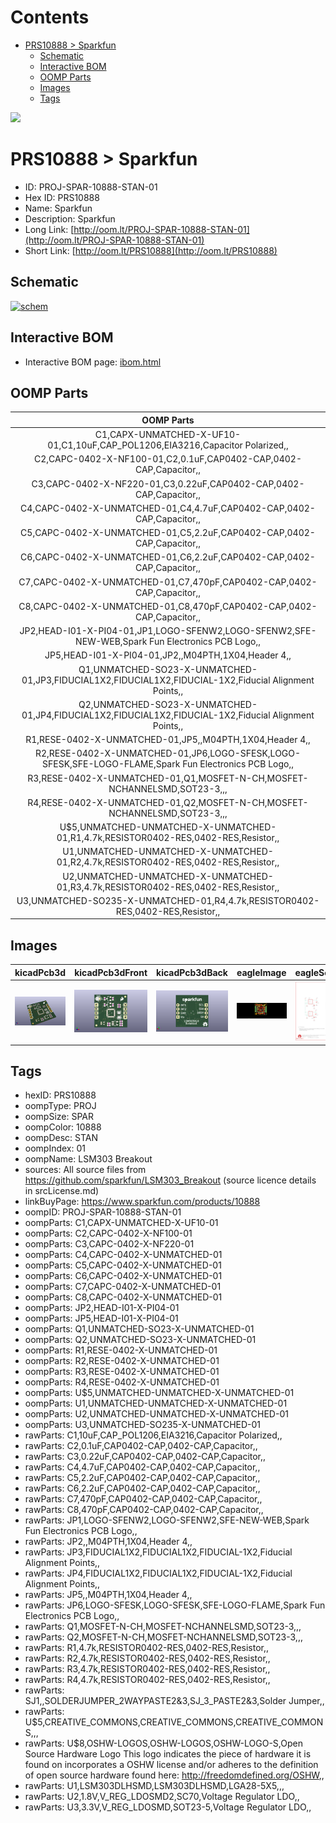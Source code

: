 



Contents
========

* [PRS10888 > Sparkfun](#prs10888--sparkfun)
	* [Schematic](#schematic)
	* [Interactive BOM](#interactive-bom)
	* [OOMP Parts](#oomp-parts)
	* [Images](#images)
	* [Tags](#tags)
  
![][im]
# PRS10888 > Sparkfun

- ID: PROJ-SPAR-10888-STAN-01
- Hex ID: PRS10888
- Name: Sparkfun
- Description: Sparkfun
- Long Link: [http://oom.lt/PROJ-SPAR-10888-STAN-01](http://oom.lt/PROJ-SPAR-10888-STAN-01)
- Short Link: [http://oom.lt/PRS10888](http://oom.lt/PRS10888)

## Schematic
  
[![schem](eagleSchemImage.png)](eagleSchemImage.png)
## Interactive BOM

- Interactive BOM page: [ibom.html](https://htmlpreview.github.io/?https://github.com/oomlout/oomlout_OOMP_projects/blob/main/PROJ-SPAR-10888-STAN-01/kicad/bom/ibom.html)

## OOMP Parts
  

|OOMP Parts|
| :---: |
|C1,CAPX-UNMATCHED-X-UF10-01,C1,10uF,CAP_POL1206,EIA3216,Capacitor Polarized,,|
|C2,CAPC-0402-X-NF100-01,C2,0.1uF,CAP0402-CAP,0402-CAP,Capacitor,,|
|C3,CAPC-0402-X-NF220-01,C3,0.22uF,CAP0402-CAP,0402-CAP,Capacitor,,|
|C4,CAPC-0402-X-UNMATCHED-01,C4,4.7uF,CAP0402-CAP,0402-CAP,Capacitor,,|
|C5,CAPC-0402-X-UNMATCHED-01,C5,2.2uF,CAP0402-CAP,0402-CAP,Capacitor,,|
|C6,CAPC-0402-X-UNMATCHED-01,C6,2.2uF,CAP0402-CAP,0402-CAP,Capacitor,,|
|C7,CAPC-0402-X-UNMATCHED-01,C7,470pF,CAP0402-CAP,0402-CAP,Capacitor,,|
|C8,CAPC-0402-X-UNMATCHED-01,C8,470pF,CAP0402-CAP,0402-CAP,Capacitor,,|
|JP2,HEAD-I01-X-PI04-01,JP1,LOGO-SFENW2,LOGO-SFENW2,SFE-NEW-WEB,Spark Fun Electronics PCB Logo,,|
|JP5,HEAD-I01-X-PI04-01,JP2,,M04PTH,1X04,Header 4,,|
|Q1,UNMATCHED-SO23-X-UNMATCHED-01,JP3,FIDUCIAL1X2,FIDUCIAL1X2,FIDUCIAL-1X2,Fiducial Alignment Points,,|
|Q2,UNMATCHED-SO23-X-UNMATCHED-01,JP4,FIDUCIAL1X2,FIDUCIAL1X2,FIDUCIAL-1X2,Fiducial Alignment Points,,|
|R1,RESE-0402-X-UNMATCHED-01,JP5,,M04PTH,1X04,Header 4,,|
|R2,RESE-0402-X-UNMATCHED-01,JP6,LOGO-SFESK,LOGO-SFESK,SFE-LOGO-FLAME,Spark Fun Electronics PCB Logo,,|
|R3,RESE-0402-X-UNMATCHED-01,Q1,MOSFET-N-CH,MOSFET-NCHANNELSMD,SOT23-3,,,|
|R4,RESE-0402-X-UNMATCHED-01,Q2,MOSFET-N-CH,MOSFET-NCHANNELSMD,SOT23-3,,,|
|U$5,UNMATCHED-UNMATCHED-X-UNMATCHED-01,R1,4.7k,RESISTOR0402-RES,0402-RES,Resistor,,|
|U1,UNMATCHED-UNMATCHED-X-UNMATCHED-01,R2,4.7k,RESISTOR0402-RES,0402-RES,Resistor,,|
|U2,UNMATCHED-UNMATCHED-X-UNMATCHED-01,R3,4.7k,RESISTOR0402-RES,0402-RES,Resistor,,|
|U3,UNMATCHED-SO235-X-UNMATCHED-01,R4,4.7k,RESISTOR0402-RES,0402-RES,Resistor,,|

## Images
  
  

|kicadPcb3d|kicadPcb3dFront|kicadPcb3dBack|eagleImage|eagleSchemImage|
| :---: | :---: | :---: | :---: | :---: |
|[![kicadPcb3d](kicadPcb3d_140.png)](kicadPcb3d.png)|[![kicadPcb3dFront](kicadPcb3dFront_140.png)](kicadPcb3dFront.png)|[![kicadPcb3dBack](kicadPcb3dBack_140.png)](kicadPcb3dBack.png)|[![eagleImage](eagleImage_140.png)](eagleImage.png)|[![eagleSchemImage](eagleSchemImage_140.png)](eagleSchemImage.png)|

## Tags

- hexID: PRS10888
- oompType: PROJ
- oompSize: SPAR
- oompColor: 10888
- oompDesc: STAN
- oompIndex: 01
- oompName: LSM303 Breakout
- sources: All source files from https://github.com/sparkfun/LSM303_Breakout (source licence details in srcLicense.md)
- linkBuyPage: https://www.sparkfun.com/products/10888
- oompID: PROJ-SPAR-10888-STAN-01
- oompParts: C1,CAPX-UNMATCHED-X-UF10-01
- oompParts: C2,CAPC-0402-X-NF100-01
- oompParts: C3,CAPC-0402-X-NF220-01
- oompParts: C4,CAPC-0402-X-UNMATCHED-01
- oompParts: C5,CAPC-0402-X-UNMATCHED-01
- oompParts: C6,CAPC-0402-X-UNMATCHED-01
- oompParts: C7,CAPC-0402-X-UNMATCHED-01
- oompParts: C8,CAPC-0402-X-UNMATCHED-01
- oompParts: JP2,HEAD-I01-X-PI04-01
- oompParts: JP5,HEAD-I01-X-PI04-01
- oompParts: Q1,UNMATCHED-SO23-X-UNMATCHED-01
- oompParts: Q2,UNMATCHED-SO23-X-UNMATCHED-01
- oompParts: R1,RESE-0402-X-UNMATCHED-01
- oompParts: R2,RESE-0402-X-UNMATCHED-01
- oompParts: R3,RESE-0402-X-UNMATCHED-01
- oompParts: R4,RESE-0402-X-UNMATCHED-01
- oompParts: U$5,UNMATCHED-UNMATCHED-X-UNMATCHED-01
- oompParts: U1,UNMATCHED-UNMATCHED-X-UNMATCHED-01
- oompParts: U2,UNMATCHED-UNMATCHED-X-UNMATCHED-01
- oompParts: U3,UNMATCHED-SO235-X-UNMATCHED-01
- rawParts: C1,10uF,CAP_POL1206,EIA3216,Capacitor Polarized,,
- rawParts: C2,0.1uF,CAP0402-CAP,0402-CAP,Capacitor,,
- rawParts: C3,0.22uF,CAP0402-CAP,0402-CAP,Capacitor,,
- rawParts: C4,4.7uF,CAP0402-CAP,0402-CAP,Capacitor,,
- rawParts: C5,2.2uF,CAP0402-CAP,0402-CAP,Capacitor,,
- rawParts: C6,2.2uF,CAP0402-CAP,0402-CAP,Capacitor,,
- rawParts: C7,470pF,CAP0402-CAP,0402-CAP,Capacitor,,
- rawParts: C8,470pF,CAP0402-CAP,0402-CAP,Capacitor,,
- rawParts: JP1,LOGO-SFENW2,LOGO-SFENW2,SFE-NEW-WEB,Spark Fun Electronics PCB Logo,,
- rawParts: JP2,,M04PTH,1X04,Header 4,,
- rawParts: JP3,FIDUCIAL1X2,FIDUCIAL1X2,FIDUCIAL-1X2,Fiducial Alignment Points,,
- rawParts: JP4,FIDUCIAL1X2,FIDUCIAL1X2,FIDUCIAL-1X2,Fiducial Alignment Points,,
- rawParts: JP5,,M04PTH,1X04,Header 4,,
- rawParts: JP6,LOGO-SFESK,LOGO-SFESK,SFE-LOGO-FLAME,Spark Fun Electronics PCB Logo,,
- rawParts: Q1,MOSFET-N-CH,MOSFET-NCHANNELSMD,SOT23-3,,,
- rawParts: Q2,MOSFET-N-CH,MOSFET-NCHANNELSMD,SOT23-3,,,
- rawParts: R1,4.7k,RESISTOR0402-RES,0402-RES,Resistor,,
- rawParts: R2,4.7k,RESISTOR0402-RES,0402-RES,Resistor,,
- rawParts: R3,4.7k,RESISTOR0402-RES,0402-RES,Resistor,,
- rawParts: R4,4.7k,RESISTOR0402-RES,0402-RES,Resistor,,
- rawParts: SJ1,,SOLDERJUMPER_2WAYPASTE2&3,SJ_3_PASTE2&3,Solder Jumper,,
- rawParts: U$5,CREATIVE_COMMONS,CREATIVE_COMMONS,CREATIVE_COMMONS,,,
- rawParts: U$8,OSHW-LOGOS,OSHW-LOGOS,OSHW-LOGO-S,Open Source Hardware Logo This logo indicates the piece of hardware it is found on incorporates a OSHW license and/or adheres to the definition of open source hardware found here: http://freedomdefined.org/OSHW,,
- rawParts: U1,LSM303DLHSMD,LSM303DLHSMD,LGA28-5X5,,,
- rawParts: U2,1.8V,V_REG_LDOSMD2,SC70,Voltage Regulator LDO,,
- rawParts: U3,3.3V,V_REG_LDOSMD,SOT23-5,Voltage Regulator LDO,,



[im]: kicadPcb3d_450.png
